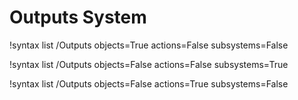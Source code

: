 <!-- MOOSE Documentation Stub: Remove this when content is added. -->

# Outputs System

!syntax list /Outputs objects=True actions=False subsystems=False

!syntax list /Outputs objects=False actions=False subsystems=True

!syntax list /Outputs objects=False actions=True subsystems=False
